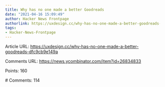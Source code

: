 ```yaml
---
title: Why has no one made a better Goodreads
date: "2021-04-16 15:09:49"
author: Hacker News Frontpage
authorlink: https://uxdesign.cc/why-has-no-one-made-a-better-goodreads-dfc9cb9e149a
tags:
- Hacker-News-Frontpage
---
```


<p>Article URL: <a href="https://uxdesign.cc/why-has-no-one-made-a-better-goodreads-dfc9cb9e149a">https://uxdesign.cc/why-has-no-one-made-a-better-goodreads-dfc9cb9e149a</a></p>
<p>Comments URL: <a href="https://news.ycombinator.com/item?id=26834833">https://news.ycombinator.com/item?id=26834833</a></p>
<p>Points: 160</p>
<p># Comments: 114</p>
